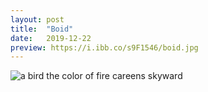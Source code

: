 ```yaml
---
layout: post
title:  "Boid"
date:   2019-12-22 
preview: https://i.ibb.co/s9F1546/boid.jpg
---
```


![a bird the color of fire careens skyward](https://i.ibb.co/CKn9JyM/boid.jpg)
